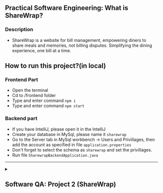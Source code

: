 ## Practical Software Engineering: What is ShareWrap?

  ### Description
- ShareWrap is a website for bill management, empowering diners to share meals and memories, not billing disputes. Simplifying the dining experience, one bill at a time.


## How to run this project?(in local)
  ### Frontend Part
  - Open the terminal
  - Cd to /frontend folder
  - Type and enter command `npm i`
  - Type and enter command `npm start`
  ### Backend part
  - If you have IntelliJ, please open it in the IntelliJ
  - Create your database in MySql, please name it `sharewrap`
  - Go to the Server tab in MySql workbench -> Users and Privillages, then add the account as specified in file `application.properties`
  - Don't forget to select the schema as `sharewrap` and set the privillages.
  - Run file `SharewrapBackendApplication.java`
---

<details>
<summary><h2>Software QA: Project 2 (ShareWrap)</h2></summary>

> ### ❗️NOTES❗️
> ### This is QA Section, Ming will put the content below in the separated repo (After finishing all tasks in Practical SE)
> You can click [here](https://studentmahidolac-my.sharepoint.com/:w:/g/personal/chaiyong_rag_mahidol_ac_th/EdwEp36CaWVFkTFe6Md2LuUBcb3R8Pn6hO6NyNJ59IQdgw?rtime=v6KTkIPf20g) to see the QA project#2 description

### This is repository which 
This practice is under the Faculty of ICT, Mahidol University, in ITCS473: Software Quality Assuarance and Testing.

## :dancers:Tester Team:
| #   | Name        | LastName         | Student ID | GitHub                              |
| --- | ----------- | ---------------- | ---------- | ----------------------------------- |
| 1   | Rujiphart   | Charatvaraphan   | 6388012    | https://github.com/MingRuji6388012  |
| 2   | Doungnapat  | Thiansukont      | 6388068    | https://github.com/doungnapat27     |
| 3   | Sarayut     | Theeraumpronpunt | 6388111    | https://github.com/ORPGCLUP         |
| 4   | Watsapol    | Samittivate      | 6388155    | https://github.com/MarkMPW          |
| 5   | Thitirat    | Sukijprasert     | 6388156    | https://github.com/EFFTHIIZZ        |
| 6   | Bunradar    | Chartchaiyadech  | 6388185    | https://github.com/BunradarCH       |


<details>
<summary><h2>📱 Unit testing 📱</h2></summary>
<details>
<summary><h3>Test case #1: <code> UserService - Test valid email and password for Log In </code> </h3></summary>
   
### Name of the Test: test_login
### The goal of the test case: validate user input for a valid email and password, ensuring that the validation function works correctly.
### Tool using for testing: JUnit, Mockito
### The characteristics developed for this test case:
   - **Interface-based:**
   - **Functionality-based:**
**Interface-based**
1. Identify testable functions
   -  'login' method in the 'UserService' class
2. Identify parameters, return types, return values, and exceptional behavior
   - Parameters:
     - 'LoginDto' containing email and password.
   - Return type: 
     - Boolean
   - Return value:
     - true
     - false
   - Exceptional behavior:
     - Throws `AppException` with message "Unknown user" and HTTP status NOT_FOUND if the user is not found.
     - Throws `AppException` with message "Invalid password" and HTTP status BAD_REQUEST if the password is invalid.
3. Model the input domain
   - Develop Characteristics
     - C1 = Email
     - C2 = Password
   - Partition characteristics
     
     | Characteristic | b1 | b2 |
     | -------------- | --- | --- |
     | C1 = Email | true | false |
     | C2 = Password | true | false |
     
   - Identify (possible) values
     
     | Characteristic | b1 | b2 |
     | -------------- | --- | --- |
     | C1 = Email | "test@example.com" | "" |
     | C2 = Password  | "password" | "wrongPassword" |
     
4. Combine partitions to define test requirements
   - Assumption: ACoC
   - Test Requirements: number of test (upper bound) = 4
       - (true, true)
       - (true, false)
       - (false, true)
       - (false, false)
  
5. Derive test values

     | Test | Email | Password | Expected Results|
     | ---------------- | ---------- | ---------- | --------------- |
     | T1 (true, true) | "test@example.com" | "password" | true |
     | T2 (true, false) | "test_@example.com" | "wrongPassword" | false |
     | T3 (false, true) | "" | "password" | false |
     | T4 (false, false) | "" | "wrongPassword" | false |
   
**Functionality-based**
1. Identify testable functions
   -  'login' method in the 'UserService' class
2. Identify parameters, return types, return values, and exceptional behavior
   - Parameters:
     - 'LoginDto' containing email and password.
   - Return type: 
     - 'UserDto' for a successful login
     - 'null' for an indication of failure
   - Return value:
     - A user object if the login is successful
     - 'null' or an indication of failure if the login is unsuccessful
   - Exceptional behavior:
     - Throws `AppException` with message "Unknown user" and HTTP status NOT_FOUND if the user is not found.
     - Throws `AppException` with message "Invalid password" and HTTP status BAD_REQUEST if the password is invalid.
3. Model the input domain
   - Develop Characteristics
     - C1 = Email
     - C2 = Password
   - Partition characteristics
     
     | Characteristic | b1 | b2 |
     | -------------- | --- | --- |
     | C1 = Email | Valid | Invalid |
     | C2 = Password  | Valid | Invalid |
     
   - Identify (possible) values
     
     | Characteristic | b1 | b2 |
     | -------------- | --- | --- |
     | C1 = Email | "test@example.com" | "" |
     | C2 = Password  | "password" | "wrongPassword" |
     
4. Combine partitions to define test requirements
   - Assumption: ACoc
   - Test Requirements: number of test (upper bound) = c
       - (Valid Email, Valid Password), (Valid Email, Invalid Password), (Invalid Email, Valid Password), (Invalid Email, Invalid Password).
  
5. Derive test values

     | Test | Email | Password | Expected Results|
     | ---------------- | ---------- | ---------- | --------------- |
     | T1 (Valid Email, Valid Password) | "test@example.com" | "password" | "logging in..." |
     | T2 (Valid Email, Invalid Password) | "test_@example.com" | "wrongPassword" | HttpStatus.BAD_REQUEST, "Invalid password" |
     | T3 (Invalid Email, Valid Password) | "" | "password" | HttpStatus.NOT_FOUND |
     | T4 (Invalid Email, Invalid Password) | "" | "wrongPassword" | HttpStatus.BAD_REQUEST |

</details> 

<details>
<summary><h3>Test case #2: <code> UserService - Test generateUniqueUserId</code> </h3></summary>
   
### Name of the Test: test_generateUniqueUserId
### The goal of the test case: Validate the generateUniqueUserId method in the UserService class produces unique user IDs.
### Tool using for testing: JUnit, Mockito
### The characteristics developed for this test case:
   - **Interface-based:**
   - **Functionality-based:**
**Interface-based**
1. Identify testable functions
   - 'generateUniqueUserId' method in the 'UserService' class
2. Identify parameters, return types, return values, and exceptional behavior
   - Parameters: String username
   - Return type: 
     - Boolean
   - Return value:
     - true
     - false
   - Exceptional behavior: -
3. Model the input domain
   - Develop Characteristics
     - C1 = Length of username
   - Partition characteristics
     
     | Characteristic   | b1         | b2         | b3         |
     | ---------------- | ---------- | ---------- | ---------- |
     | C1 = Length of username | false | true | false|
     
   - Identify (possible) values
     
     | Characteristic   | b1         | b2         | b3         |
     | ---------------- | ---------- | ---------- | ---------- |
     | C1 = Length of username | username+(0<length<6) |username+(length=6) | username+(length>6) |
     
4. Combine partitions to define test requirements
   - Assumption:ACoC
   - Test Requirements: number of test (upper bound) = 3
      - (false), (true), (false)
  
5. Derive test values

     | Test             | Length of username | expected results |
     | ---------------- | ---------- | ---------- |
     |  T1 (false)  | "john_doe".length()+3 | false |
     |  T2 (true)  | "john_doe".length()+6 | true |
     |  T3 (false)  | "john_doe".length()+8 | false |
   
**Functionality-based**
1. Identify testable functions
   - 'generateUniqueUserId' method in the 'UserService' class
2. Identify parameters, return types, return values, and exceptional behavior
   - Parameters: String username
   - Return type: String
   - Return value: String representing unique user ID 
   - Exceptional behavior: -
3. Model the input domain
   - Develop Characteristics
     - C1 = Usernames
   - Partition characteristics
     
     | Characteristic | b1         | b2         |
     | ---------- | ---------- | ---------- |
     | C1 = Usernames  |  different username |  same username |
     
   - Identify (possible) values
     
     | Characteristic   | b1         | b2         |
     | ---------------- | ---------- | ---------- |
     |   C1 = Usernames   | ("john_doe", "jane_smith") | ("john_doe", "john_doe") |
     
4. Combine partitions to define test requirements
   - Assumption: ACoC
   - Test Requirements: number of test(upper bound) = 2
      - (different username), (same username)
  
5. Derive test values

     | Test             | Usernames | expected results|
     | ---------------- | ---------- | ---------- |
     |  T1 (different username)   | ("john_doe", "jane_smith") |Unique user ID generated|
     |  T2 (same username)   | ("john_doe", "john_doe") |Unique user ID generated|

</details> 

<details>
<summary><h3>Test case #3: <code> UserService - Test getUser </code> </h3></summary>
   
### Name of the Test: test_getUser
### The goal of the test case: Confirm and Validate retrieving and mapping a user when the user with the provided userId exists.
### Tool using for testing: JUnit, Mockito
### The characteristics developed for this test case:
   - **Interface-based:**
   - **Functionality-based:**
**Interface-based**
1. Identify testable functions
   - 'getUser' method in the 'UserService' class
2. Identify parameters, return types, return values, and exceptional behavior
   - Parameters: String userId
   - Return type: 
     - Boolean
   - Return value:
     - true
     - false
   - Exceptional behavior: AppException - Thrown if the user with the given userId is not found.
3. Model the input domain
   - Develop Characteristics
     - C1 = Existence of user
   - Partition characteristics
     
     | Characteristic   | b1         | b2         |
     | ---------------- | ---------- | ---------- |
     | C1 = Existence of user | true |	false |
     
   - Identify (possible) values
     
     | Characteristic   | b1         | b2         |
     | ---------------- | ---------- | ---------- |
     |  C1 = Existence of user | "validUserId" | "invalidUserId" |
     
4. Combine partitions to define test requirements
   - Assumption:ACoC
   - Test Requirements: number of test (upper bound) = 2
      - (true), (false)
  
5. Derive test values

     | Test             | Length of username | expected results |
     | ---------------- | ---------- | ---------- |
     |  T1 (true)  | "validUserId" | true |
     |  T2 (false)  | "invalidUserId" | Throws an AppException, and return false |
   
**Functionality-based**
1. Identify testable functions:
  - 'getUser' method in the 'UserService' class
2. Identify parameters, return types, return values, and exceptional behavior
   - Parameters: String userId
   - Return type: UserDto
   - Return value: UserDto containing user information.
   - Exceptional behavior: Throws AppException with the message "User not found" and HTTP status HttpStatus.NOT_FOUND if the user is not found.
3. Model the input domain
   - Develop Characteristics
     - C1 = Existence of user
   - Partition characteristics
     
     | Characteristic   | b1         | b2         |
     | ---------------- | ---------- | ---------- |
     | C1 = Existence of user | User exists |	User does not exist |
     
   - Identify (possible) values
     
     | Characteristic   | b1         | b2         |
     | ---------------- | ---------- | ---------- |
     |  C1 = Existence of user | "validUserId" | "invalidUserId" |
     
4. Combine partitions to define test requirements
   - Assumption:ACoC
   - Test Requirements: number of test (upper bound) = 2
      - (User exists), (User does not exist)
  
5. Derive test values

     | Test             | Length of username | expected results |
     | ---------------- | ---------- | ---------- |
     |  T1 (User exists)  | "validUserId" | UserDto with validUserId |
     |  T2 (User does not exist)  | "invalidUserId" | AppException with "User not found" |

</details> 

---

<details>
  <summary><h2> 👩🏻‍💻 System test (Manual test) 👨🏻‍💻 </h2></summary>

  ### Description
  - ### Three of manual tests with traceability matrix is in folder 📁 ```manual test cases``` ➡️ [manual test cases](https://github.com/doungnapat27/ShareWrap/tree/QA_Project2/manual%20test%20cases)
  - **You must create at least 3 test cases for system testing.**
  - **Test case template and resources**
    - [DOC](https://www.softwaretestinghelp.com/wp-content/qa/uploads/2012/12/Test-case-example-doc.doc)
    - [Excel](https://www.softwaretestinghelp.com/wp-content/qa/uploads/2012/12/Test-case-template-xls.xls)
    - [Test case example](https://www.softwaretestinghelp.com/wp-content/qa/uploads/2018/05/Test-Case-Format-with-Example.docx)
    - [180+ Web Application Testing Example Test Cases](https://www.softwaretestinghelp.com/sample-test-cases-testing-web-desktop-applications/)
    - [traceability matrix](https://www.guru99.com/traceability-matrix.html)

  
</details>

---

<details>
  <summary><h2> 🤖 Automated UI Testing 🤖 </h2></summary>
  
  ### Description
  - ### Three of automated UI tests with code using Selenium Web Driver is in folder 📁 ```automated test cases``` ➡️ [automated test cases](https://github.com/doungnapat27/ShareWrap/tree/QA_Project2/automated%20test%20cases) 
  - create at least **3 automated UI test cases.** Based on the 3 manual system test cases that you created, convert them into automated UI test cases using **Selenium Web Driver or Robot framework.**
  - **[Automated UI Testing](https://studentmahidolac-my.sharepoint.com/:w:/g/personal/chaiyong_rag_mahidol_ac_th/EYxyoC1ZGkZPiKMl-9HXypsB9Xirs5iE6Bl3cCcb7plW1w?e=XdeDpo)**

  
</details>

---

<details>
  <summary><h2> 💚 BONUS: CI Integration 💚 </h1></summary>
</details>

</details>

